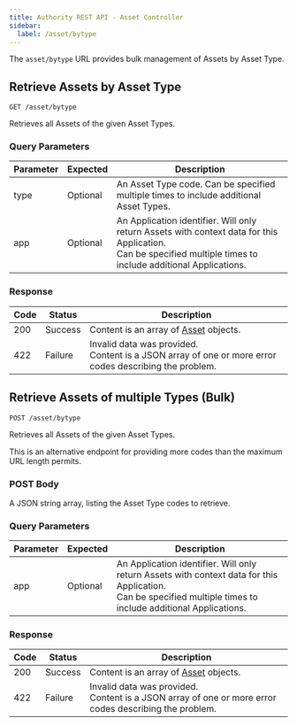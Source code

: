 ```yaml
---
title: Authority REST API - Asset Controller
sidebar:
  label: /asset/bytype
---
```


The `asset/bytype` URL provides bulk management of Assets by Asset Type.

## Retrieve Assets by Asset Type

`GET /asset/bytype`

Retrieves all Assets of the given Asset Types.

### Query Parameters

| Parameter | Expected | Description |
|-----------|----------|-------------|
| type      | Optional | An Asset Type code. Can be specified multiple times to include additional Asset Types. |
| app       | Optional | An Application identifier. Will only return Assets with context data for this Application.<br>Can be specified multiple times to include additional Applications. |

### Response

| Code | Status  | Description |
|------|---------|-------------|
| 200  | Success | Content is an array of [Asset](../../../proto/authority/#asset) objects. |
| 422  | Failure | Invalid data was provided.<br>Content is a JSON array of one or more error codes describing the problem. |

## Retrieve Assets of multiple Types (Bulk)

`POST /asset/bytype`

Retrieves all Assets of the given Asset Types.

This is an alternative endpoint for providing more codes than the maximum URL length permits.

### POST Body

A JSON string array, listing the Asset Type codes to retrieve.

### Query Parameters

| Parameter | Expected | Description |
|-----------|----------|-------------|
| app       | Optional | An Application identifier. Will only return Assets with context data for this Application.<br>Can be specified multiple times to include additional Applications. |

### Response

| Code | Status  | Description |
|------|---------|-------------|
| 200  | Success | Content is an array of [Asset](../../../proto/authority/#asset) objects. |
| 422  | Failure | Invalid data was provided.<br>Content is a JSON array of one or more error codes describing the problem. |
